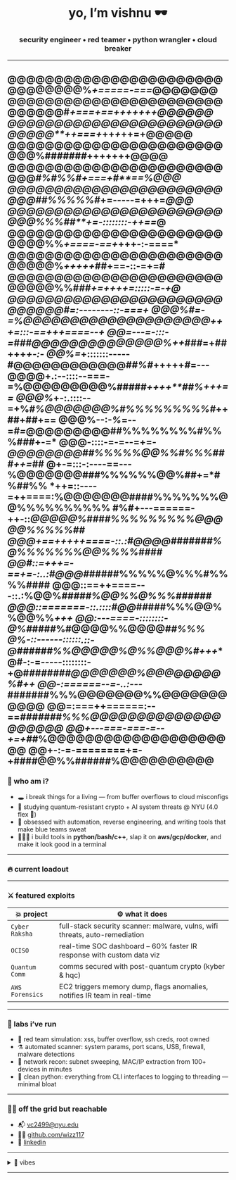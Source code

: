 <h1 align="center">yo, I’m vishnu 🕶️</h1>
<h3 align="center">security engineer • red teamer • python wrangler • cloud breaker</h3>

---
@@@@@@@@@@@@@@@@@@@@@@@@@@@@@@@%*+=====-===*@@@@@@@
@@@@@@@@@@@@@@@@@@@@@@@@@@@@@#*+===+==+++++++@@@@@@
@@@@@@@@@@@@@@@@@@@@@@@@@@@@**++===+*++*+*++=+@@@@@
@@@@@@@@@@@@@@@@@@@@@@@@@@%##****###*##*+++++++@@@@
@@@@@@@@@@@@@@@@@@@@@@@@@@****#%#%%#*+===+#**==%@@@
@@@@@@@@@@@@@@@@@@@@@@@@@@##%%%%%#*+=-----=+++=*@@@
@@@@@@@@@@@@@@@@@@@@@@@@@@%%%##**+=-::::::::-++==*@
@@@@@@@@@@@@@@@@@@@@@@@@@@@%%*+====-==+*+++-:-====*
@@@@@@@@@@@@@@@@@@@@@@@@@@@@%*+++++*#**#+==-::-=+=#
@@@@@@@@@@@@@@@@@@@@@@@@@@@@%%#*##+=++++=:::::-=-+@
@@@@@@@@@@@@@@@@@@@@@@@@@@@@@#****=:--------::-===+
@@@%#*=-=%@@@@@@@@@@@@@@@@@@@@*+++=:::-==+++====--+
@@=---=-:::-=###@@@@@@@@@@@@@@%++*#*##*=+##+++*+-:-
@@%=*+:::::::-----#@@@@@@@@@@@@#*#%#*+++++***#*=---
@@@@+.:--::::--===-=%@@@@@@@@@%#####*++++**##%+++==
@@@%*+-:.::::--=+%#*%@@@@@@@%#%%%%%%%%%#*++##+##+==
@@@%--:-*%*=--=*#=*@@@@@@@@@##%%%%%%%%#%%%#*##*+-=*
@@@-::::-=-=--=+=-*@@@@@@@@##%%%%%@@%%#%%%###++=*##
@+-=:::-:----==---%@@@@@@@###%%%%%%@@%##**+=*#%##%%
*++=::----=++====:%@@@@@@@####%%%%%%%@@%%**%%%%%%%%
#%#+---======-++-::*@@@@@%####%%%%%%%%%@@@@@%%%%%##
@@@+==+++++====-::.:#@@@@#######%@%%%%%%%@@%%%%####
@@#::=+++=-==+=-:..:#@@@#*#####%%%%%@%%%#%%%%###**#
@@@::==++====---::.:%@@%***#####%@@%%@%%%#####****#
@@@::=======-::.::::#@@##***###%%%@@%%@@%%******+++
@@*:---====-::::::::-@%**#*####%#@@@@%%@@@@#***#%%%
@%-::------::::::.::-@**######%%@@@@@%@%%@@@%#+++**
@#-:-=-----::::::::-+@#*#######@@@@@@@%@@@@@@@@%#++
@@-:======--=-..:---*#######%%%@@@@@@@%%@@@@@@@@@@@
@@=:===++======:--==*#######%%%@@@@@@@@@@@@@@@@@@@@
@@+---===-===-=--+=+#*******#%@@@@@@@@@@@@@@@@@@@@@
@@+-:-=-========+=-+##******##@@%%######%@@@@@@@@@@
---

### 🧠 who am i?

- 🕳️ i break things for a living — from buffer overflows to cloud misconfigs  
- 🧬 studying quantum-resistant crypto + AI system threats @ NYU (4.0 flex 💯)  
- 🤖 obsessed with automation, reverse engineering, and writing tools that make blue teams sweat  
- 👨🏽‍💻 i build tools in **python/bash/c++**, slap it on **aws/gcp/docker**, and make it look good in a terminal

---

### 🔥 current loadout


---

### ⚔️ featured exploits

| 💥 project | ⚙️ what it does |
|-----------|----------------|
| `Cyber Raksha` | full-stack security scanner: malware, vulns, wifi threats, auto-remediation |
| `OCISO` | real-time SOC dashboard – 60% faster IR response with custom data viz |
| `Quantum Comm` | comms secured with post-quantum crypto (kyber & hqc) |
| `AWS Forensics` | EC2 triggers memory dump, flags anomalies, notifies IR team in real-time |

---

### 🧪 labs i’ve run

- 🧨 red team simulation: xss, buffer overflow, ssh creds, root owned  
- ⚗️ automated scanner: system params, port scans, USB, firewall, malware detections  
- 🔭 network recon: subnet sweeping, MAC/IP extraction from 100+ devices in minutes  
- 🧼 clean python: everything from CLI interfaces to logging to threading — minimal bloat

---

### 🕵️‍♂️ off the grid but reachable

- 📬 [vc2499@nyu.edu](mailto:vc2499@nyu.edu)  
- 🧑‍💻 [github.com/wizz117](https://github.com/wizz117)  
- 🧠 [linkedin](https://www.linkedin.com/in/vishnu-ciripuram/)

---

<details>
<summary>🧃 vibes</summary>
black hoodies, linux terminals, exploit-db tabs open, coffee brewing, and logs flying.  
</details>

---
